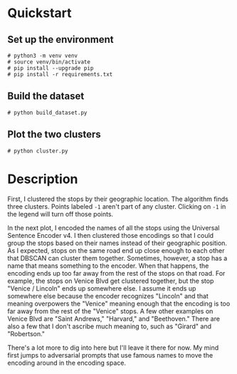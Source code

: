 # Quickstart

## Set up the environment
```shell
# python3 -m venv venv
# source venv/bin/activate
# pip install --upgrade pip
# pip install -r requirements.txt
```

## Build the dataset
```shell
# python build_dataset.py
```

## Plot the two clusters
```shell
# python cluster.py
```

# Description
First, I clustered the
stops by their geographic location.
The algorithm finds three clusters.
Points labeled `-1` aren't part of any cluster.
Clicking on `-1` in the legend will turn off those points.


In the next plot, I encoded the names of all the stops using the Universal Sentence Encoder v4.
I then clustered those encodings so that I could group the stops based on their names
instead of their geographic position.
As I expected, stops on the same road end up close enough to each other that DBSCAN can cluster them together.
Sometimes, however, a stop has a name that means something to the encoder.
When that happens, the encoding ends up too far away from the rest of the stops on that road.
For example, the stops on Venice Blvd get clustered together,
but the stop "Venice / Lincoln" ends up somewhere else.
I assume it ends up somewhere else because the encoder recognizes "Lincoln"
and that meaning overpowers the "Venice" meaning enough that the encoding
is too far away from the rest of the "Venice" stops.
A few other examples on Venice Blvd are "Saint Andrews," "Harvard," and "Beethoven."
There are also a few that I don't ascribe much meaning to, such as "Girard" and "Robertson."


There's a lot more to dig into here but I'll leave it there for now.
My mind first jumps to adversarial prompts that use famous names to move the encoding
around in the encoding space.


